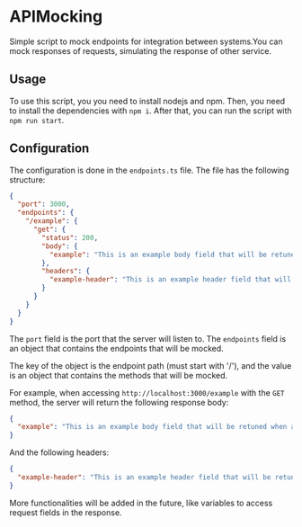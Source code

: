 # APIMocking

Simple script to mock endpoints for integration between systems.You can mock responses of requests, simulating the response of other service.

## Usage

To use this script, you you need to install nodejs and npm. Then, you need to install the dependencies with `npm i`. After that, you can run the script with `npm run start`.

## Configuration

The configuration is done in the `endpoints.ts` file. The file has the following structure:

```json
{
  "port": 3000,
  "endpoints": {
    "/example": {
      "get": {
        "status": 200,
        "body": {
          "example": "This is an example body field that will be retuned when accessing /example."
        },
        "headers": {
          "example-header": "This is an example header field that will be retuned when accessing /example."
        }
      }
    }
  }
}
```

The `port` field is the port that the server will listen to. The `endpoints` field is an object that contains the endpoints that will be mocked.

The key of the object is the endpoint path (must start with '/'), and the value is an object that contains the methods that will be mocked.

For example, when accessing `http://localhost:3000/example` with the `GET` method, the server will return the following response body:

```json
{
  "example": "This is an example body field that will be retuned when accessing /example."
}
```

And the following headers:

```json
{
  "example-header": "This is an example header field that will be retuned when accessing /example."
}
```

More functionalities will be added in the future, like variables to access request fields in the response.
